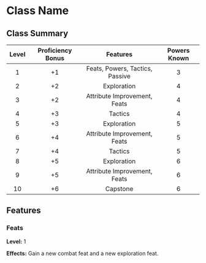 # Class Name

## Class Summary

| Level | Proficiency Bonus |            Features             | Powers Known |
| :---: | :---------------: | :-----------------------------: | :----------: |
|   1   |        +1         | Feats, Powers, Tactics, Passive |      3       |
|   2   |        +2         |           Exploration           |      4       |
|   3   |        +2         |  Attribute Improvement, Feats   |      4       |
|   4   |        +3         |             Tactics             |      4       |
|   5   |        +3         |           Exploration           |      5       |
|   6   |        +4         |  Attribute Improvement, Feats   |      5       |
|   7   |        +4         |             Tactics             |      5       |
|   8   |        +5         |           Exploration           |      6       |
|   9   |        +5         |  Attribute Improvement, Feats   |      6       |
|  10   |        +6         |            Capstone             |      6       |

## Features

### Feats

**Level:** 1

**Effects:** Gain a new combat feat and a new exploration feat.
